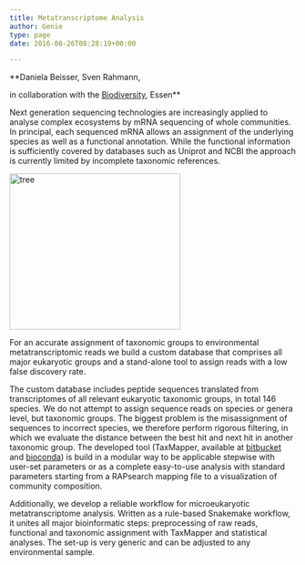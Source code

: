```yaml
---
title: Metatranscriptome Analysis
author: Genie
type: page
date: 2016-08-26T08:28:19+00:00

---
```

**Daniela Beisser, Sven Rahmann,
  
in collaboration with the [Biodiversity][1], Essen**

Next generation sequencing technologies are increasingly applied to analyse complex ecosystems by mRNA sequencing of whole communities. In principal, each sequenced mRNA allows an assignment of the underlying species as well as a functional annotation. While the functional information is sufficiently covered by databases such as Uniprot and NCBI the approach is currently limited by incomplete taxonomic references. 

[<img src="http://genomeinformatics.uni-due.de/wp-content/uploads/2016/08/tree2-300x274.png" alt="tree" width="300" height="274" class="alignright size-medium wp-image-1058" srcset="http://genomeinformatics.uni-due.de/wp-content/uploads/2016/08/tree2-300x274.png 300w, http://genomeinformatics.uni-due.de/wp-content/uploads/2016/08/tree2-768x702.png 768w, http://genomeinformatics.uni-due.de/wp-content/uploads/2016/08/tree2-1024x936.png 1024w, http://genomeinformatics.uni-due.de/wp-content/uploads/2016/08/tree2-624x571.png 624w" sizes="(max-width: 300px) 100vw, 300px" />][2]

For an accurate assignment of taxonomic groups to environmental metatranscriptomic reads we build a custom database that comprises all major eukaryotic groups and a stand-alone tool to assign reads with a low false discovery rate.
  
The custom database includes peptide sequences translated from transcriptomes of all relevant eukaryotic taxonomic groups, in total 146 species. We do not attempt to assign sequence reads on species or genera level, but taxonomic groups. The biggest problem is the misassignment of sequences to incorrect species, we therefore perform rigorous filtering, in which we evaluate the distance between the best hit and next hit in another taxonomic group. The developed tool (TaxMapper, available at <a href="https://bitbucket.org/dbeisser/taxmapper" target="_blank">bitbucket</a> and <a href="http://bioconda.github.io/recipes/taxmapper/README" target="_blank">bioconda</a>) is build in a modular way to be applicable stepwise with user-set parameters or as a complete easy-to-use analysis with standard parameters starting from a RAPsearch mapping file to a visualization of community composition.
  
Additionally, we develop a reliable workflow for microeukaryotic metatranscriptome analysis. Written as a rule-based Snakemake workflow, it unites all major bioinformatic steps: preprocessing of raw reads, functional and taxonomic assignment with TaxMapper and statistical analyses. The set-up is very generic and can be adjusted to any environmental sample.

 [1]: https://www.uni-due.de/allgemeine_botanik/
 [2]: http://genomeinformatics.uni-due.de/wp-content/uploads/2016/08/tree2.png